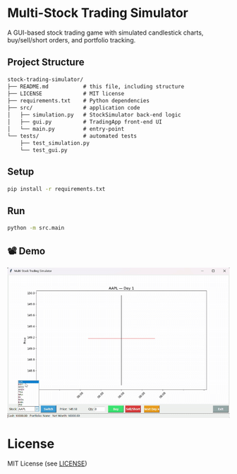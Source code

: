 # Multi-Stock Trading Simulator

A GUI-based stock trading game with simulated candlestick charts, buy/sell/short orders, and portfolio tracking.

## Project Structure
```
stock-trading-simulator/
├── README.md           # this file, including structure
├── LICENSE             # MIT license
├── requirements.txt    # Python dependencies
├── src/                # application code
│   ├── simulation.py   # StockSimulator back-end logic
│   ├── gui.py          # TradingApp front-end UI
│   └── main.py         # entry-point
└── tests/              # automated tests
    ├── test_simulation.py
    └── test_gui.py
```

## Setup
```bash
pip install -r requirements.txt
```

## Run
```bash
python -m src.main
```

## 📽️ Demo

![Stock Trading Simulator Demo](assets/stock_demo.gif)

# License

MIT License (see [LICENSE](LICENSE))